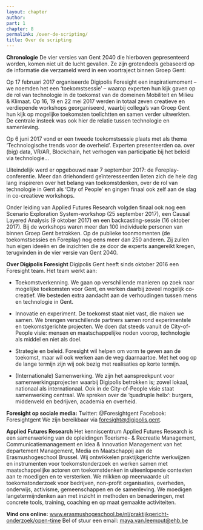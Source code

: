 ```yaml
---
layout: chapter
author: 
part: 1
chapter: 8
permalink: /over-de-scripting/
title: Over de scripting
---
```


**Chronologie**
De vier versies van Gent 2040 die hierboven gepresenteerd worden, komen niet uit de lucht gevallen. Ze zijn grotendeels gebaseerd op de informatie die verzameld werd in een voortraject binnen Groep Gent: 

Op 17 februari 2017 organiseerde Digipolis Foresight een inspiratiemoment – we noemden het een ‘toekomstsessie’ – waarop experten hun kijk gaven op de rol van technologie in de toekomst van de domeinen Mobiliteit en Milieu & Klimaat. 
Op 16, 19 en 22 mei 2017 werden in totaal zeven creatieve en verdiepende workshops georganiseerd, waarbij collega’s van Groep Gent hun kijk op mogelijke toekomsten toelichtten en samen verder uitwerkten. De centrale insteek was ook hier de relatie tussen technologie en samenleving.  

Op 6 juni 2017 vond er een tweede toekomstsessie plaats met als thema ‘Technologische trends voor de overheid’. Experten presenteerden oa. over (big) data, VR/AR, Blockchain, het verhogen van participatie bij het beleid via technologie…

Uiteindelijk werd er opgebouwd naar 7 september 2017: de Foreplay-conferentie. Meer dan driehonderd geïnteresseerden lieten zich de hele dag lang inspireren over het belang van toekomstdenken, over de rol van technologie in Gent als ‘City of People’ en gingen finaal ook zelf aan de slag in co-creatieve workshops. 

Onder leiding van Applied Futures Research volgden finaal ook nog een Scenario Exploration System-workshop (25 september 2017), een Causal Layered Analysis (9 oktober 2017) en een backcasting-sessie (16 oktober 2017). 
Bij de workshops waren meer dan 100 individuele personen van binnen Groep Gent betrokken. Op de publieke toonmomenten (de toekomstsessies en Foreplay) nog eens meer dan 250 anderen. Zij zullen hun eigen ideeën en de inzichten die ze door de experts aangereikt kregen, terugvinden in de vier versie van Gent 2040. 

**Over Digipolis Foresight**
Digipolis Gent heeft sinds oktober 2016 een Foresight team. Het team werkt aan: 

* Toekomstverkenning. We gaan op verschillende manieren op zoek naar mogelijke toekomsten voor Gent, en werken daarbij zoveel mogelijk co-creatief. We besteden extra aandacht aan de verhoudingen tussen mens en technologie in Gent. 

* Innovatie en experiment. De toekomst staat niet vast, die maken we samen. We brengen verschillende partners samen rond experimentele en toekomstgerichte projecten. We doen dat steeds vanuit de City-of-People visie: mensen en maatschappelijke noden voorop, technologie als middel en niet als doel. 

* Strategie en beleid. Foresight wil helpen om vorm te geven aan de toekomst, maar wil ook werken aan
 de weg daarnaartoe. Met het oog op de lange termijn zijn wij ook bezig met realisaties op korte termijn. 

* (Internationale) Samenwerking. We zijn het aanspreekpunt voor samenwerkingsprojecten waarbij Digipolis betrokken is; zowel lokaal, nationaal als internationaal. Ook in de City-of-People visie staat samenwerking centraal. We spreken over de ‘quadruple helix’: burgers, middenveld en bedrijven, academia en overheid. 

**Foresight op sociale media:**
Twitter: @Foresightgent
Facebook: Foresightgent
We zijn bereikbaar via foresight@digipolis.gent.  

**Applied Futures Research**
Het kenniscentrum Applied Futures Research is een samenwerking van de opleidingen Toerisme- & Recreatie Management, Communicatiemanagement en Idea & Innovation Management van het departement Management, Media en Maatschappij aan de Erasmushogeschool Brussel. 
Wij ontwikkelen praktijkgerichte werkwijzen en instrumenten voor toekomstonderzoek en werken samen met maatschappelijke actoren om toekomstdenken in uiteenlopende contexten aan te moedigen en te versterken.  We mikken op meerwaarde uit toekomstonderzoek voor bedrijven, non-profit organisaties, overheden, onderwijs, activisme, gemeenschappen en de samenleving. We moedigen langetermijndenken aan met inzicht in methoden en benaderingen, met concrete tools, training, coaching en op maat gemaakte activiteiten. 

**Vind ons online:**
www.erasmushogeschool.be/nl/praktijkgericht-onderzoek/open-time
Bel of stuur een email: maya.van.leemput@ehb.be
